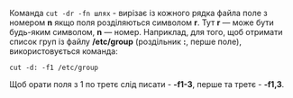 Команда `cut -dr -fn шлях` - вирізає із кожного рядка файла поле з номером **n** якщо поля розділяються символом **r**. Тут **r** — може бути будь-яким символом, **n** — номер. Наприклад, для того, щоб отримати список груп із файлу **/etc/group** (роздільник **:**, перше поле), використовується команда:
```
cut -d: -f1 /etc/group
```
Щоб орати поля з 1 по третє слід писати - **-f1-3**, перше та третє - **-f1,3**.

